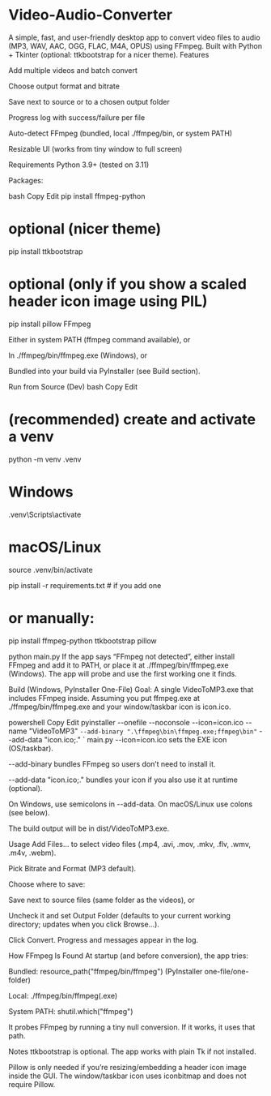 # Video-Audio-Converter
A simple, fast, and user-friendly desktop app to convert video files to audio (MP3, WAV, AAC, OGG, FLAC, M4A, OPUS) using FFmpeg. Built with Python + Tkinter (optional: ttkbootstrap for a nicer theme).
Features

Add multiple videos and batch convert

Choose output format and bitrate

Save next to source or to a chosen output folder

Progress log with success/failure per file

Auto-detect FFmpeg (bundled, local ./ffmpeg/bin, or system PATH)

Resizable UI (works from tiny window to full screen)

Requirements
Python 3.9+ (tested on 3.11)

Packages:

bash
Copy
Edit
pip install ffmpeg-python
# optional (nicer theme)
pip install ttkbootstrap
# optional (only if you show a scaled header icon image using PIL)
pip install pillow
FFmpeg

Either in system PATH (ffmpeg command available), or

In ./ffmpeg/bin/ffmpeg.exe (Windows), or

Bundled into your build via PyInstaller (see Build section).

Run from Source (Dev)
bash
Copy
Edit
# (recommended) create and activate a venv
python -m venv .venv
# Windows
.venv\Scripts\activate
# macOS/Linux
source .venv/bin/activate

pip install -r requirements.txt  # if you add one
# or manually:
pip install ffmpeg-python ttkbootstrap pillow

python main.py
If the app says “FFmpeg not detected”, either install FFmpeg and add it to PATH, or place it at ./ffmpeg/bin/ffmpeg.exe (Windows). The app will probe and use the first working one it finds.

Build (Windows, PyInstaller One-File)
Goal: A single VideoToMP3.exe that includes FFmpeg inside.
Assuming you put ffmpeg.exe at ./ffmpeg/bin/ffmpeg.exe and your window/taskbar icon is icon.ico.

powershell
Copy
Edit
pyinstaller --onefile --noconsole --icon=icon.ico --name "VideoToMP3" `
  --add-binary ".\ffmpeg\bin\ffmpeg.exe;ffmpeg\bin" `
  --add-data "icon.ico;." `
  main.py
--icon=icon.ico sets the EXE icon (OS/taskbar).

--add-binary bundles FFmpeg so users don’t need to install it.

--add-data "icon.ico;." bundles your icon if you also use it at runtime (optional).

On Windows, use semicolons in --add-data. On macOS/Linux use colons (see below).

The build output will be in dist/VideoToMP3.exe.

Usage
Add Files… to select video files (.mp4, .avi, .mov, .mkv, .flv, .wmv, .m4v, .webm).

Pick Bitrate and Format (MP3 default).

Choose where to save:

Save next to source files (same folder as the videos), or

Uncheck it and set Output Folder (defaults to your current working directory; updates when you click Browse…).

Click Convert. Progress and messages appear in the log.

How FFmpeg Is Found
At startup (and before conversion), the app tries:

Bundled: resource_path("ffmpeg/bin/ffmpeg") (PyInstaller one-file/one-folder)

Local: ./ffmpeg/bin/ffmpeg(.exe)

System PATH: shutil.which("ffmpeg")

It probes FFmpeg by running a tiny null conversion. If it works, it uses that path.

Notes
ttkbootstrap is optional. The app works with plain Tk if not installed.

Pillow is only needed if you’re resizing/embedding a header icon image inside the GUI.
The window/taskbar icon uses iconbitmap and does not require Pillow.

